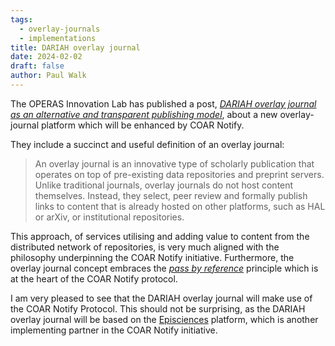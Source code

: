 ```yaml
---
tags:
  - overlay-journals
  - implementations
title: DARIAH overlay journal
date: 2024-02-02
draft: false
author: Paul Walk
---
```


The OPERAS Innovation Lab has published a post, _[DARIAH overlay journal as an alternative and transparent publishing model](https://lab.operas-eu.org/2024/02/20/dariah-overlay-journal-as-an-alternative-and-transparent-publishing-model/)_, about a new overlay-journal platform which will be enhanced by COAR Notify.

They include a succinct and useful definition of an overlay journal:

> An overlay journal is an innovative type of scholarly publication that operates on top of pre-existing data repositories and preprint servers. Unlike traditional journals, overlay journals do not host content themselves. Instead, they select, peer review and formally publish links to content that is already hosted on other platforms, such as HAL or arXiv, or institutional repositories.

This approach, of services utilising and adding value to content from the distributed network of repositories, is very much aligned with the philosophy underpinning the COAR Notify initiative. Furthermore, the overlay journal concept embraces the _[pass by reference](/specification/#passing-by-reference)_ principle which is at the heart of the COAR Notify protocol.

I am very pleased to see that the DARIAH overlay journal will make use of the COAR Notify Protocol. This should not be surprising, as the DARIAH overlay journal will be based on the [Episciences](https://www.episciences.org/) platform, which is another implementing partner in the COAR Notify initiative.
